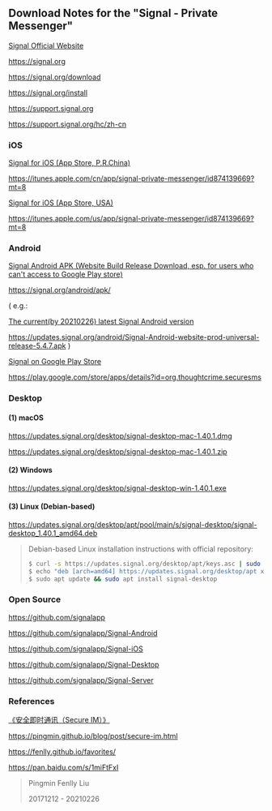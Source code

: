 ## Download Notes for the "Signal - Private Messenger"

[Signal Official Website](https://signal.org)

https://signal.org

https://signal.org/download

https://signal.org/install

https://support.signal.org

https://support.signal.org/hc/zh-cn


### iOS

[Signal for iOS (App Store, P.R.China)](https://itunes.apple.com/cn/app/signal-private-messenger/id874139669?mt=8)

https://itunes.apple.com/cn/app/signal-private-messenger/id874139669?mt=8

[Signal for iOS (App Store, USA)](https://itunes.apple.com/us/app/signal-private-messenger/id874139669?mt=8)

https://itunes.apple.com/us/app/signal-private-messenger/id874139669?mt=8


### Android

[Signal Android APK (Website Build Release Download, esp. for users who can't access to Google Play store)](https://signal.org/android/apk/)

https://signal.org/android/apk/

( e.g.:

[The current(by 20210226) latest Signal Android version](https://updates.signal.org/android/Signal-Android-website-prod-universal-release-5.4.7.apk)

https://updates.signal.org/android/Signal-Android-website-prod-universal-release-5.4.7.apk )


[Signal on Google Play Store](https://play.google.com/store/apps/details?id=org.thoughtcrime.securesms)

https://play.google.com/store/apps/details?id=org.thoughtcrime.securesms


### Desktop

#### (1) macOS

https://updates.signal.org/desktop/signal-desktop-mac-1.40.1.dmg

https://updates.signal.org/desktop/signal-desktop-mac-1.40.1.zip

#### (2) Windows

https://updates.signal.org/desktop/signal-desktop-win-1.40.1.exe

#### (3) Linux (Debian-based)

https://updates.signal.org/desktop/apt/pool/main/s/signal-desktop/signal-desktop_1.40.1_amd64.deb

> Debian-based Linux installation instructions with official repository:
>
> ```bash
> $ curl -s https://updates.signal.org/desktop/apt/keys.asc | sudo apt-key add -
> $ echo "deb [arch=amd64] https://updates.signal.org/desktop/apt xenial main" | sudo tee -a /etc/apt/sources.list.d/signal-xenial.list
> $ sudo apt update && sudo apt install signal-desktop
> ```


### Open Source

https://github.com/signalapp

https://github.com/signalapp/Signal-Android

https://github.com/signalapp/Signal-iOS

https://github.com/signalapp/Signal-Desktop

https://github.com/signalapp/Signal-Server


### References

[《安全即时通讯（Secure IM）》](https://pingmin.github.io/blog/post/secure-im.html)

https://pingmin.github.io/blog/post/secure-im.html

https://fenlly.github.io/favorites/

https://pan.baidu.com/s/1miFtFxI



> Pingmin Fenlly Liu
>
> 20171212 - 20210226

